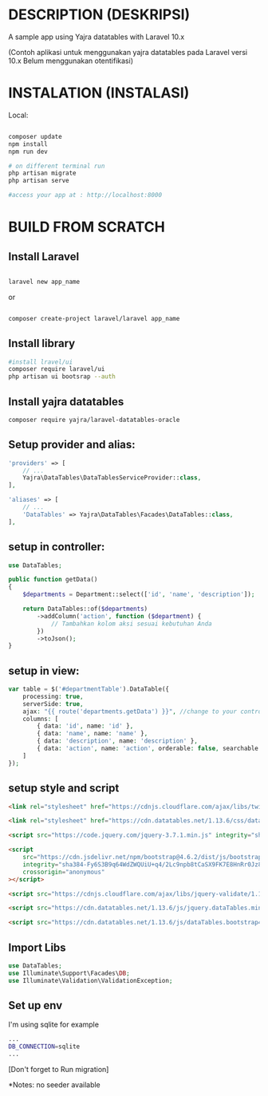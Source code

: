 # DESCRIPTION (DESKRIPSI)

A sample app using Yajra datatables with Laravel 10.x

(Contoh aplikasi untuk menggunakan yajra datatables pada Laravel versi 10.x 
Belum menggunakan otentifikasi)


# INSTALATION (INSTALASI)

Local:

```BASH

composer update
npm install
npm run dev

# on different terminal run
php artisan migrate
php artisan serve

#access your app at : http://localhost:8000
```

# BUILD FROM SCRATCH

## Install Laravel

```BASH

laravel new app_name

```

or

```BASH

composer create-project laravel/laravel app_name

```

## Install library

```BASH
#install lravel/ui
composer require laravel/ui
php artisan ui bootsrap --auth
```

## Install yajra datatables

```bash
composer require yajra/laravel-datatables-oracle
```

## Setup provider and alias:

```PHP
'providers' => [
    // ...
    Yajra\DataTables\DataTablesServiceProvider::class,
],

'aliases' => [
    // ...
    'DataTables' => Yajra\DataTables\Facades\DataTables::class,
],

```

## setup in controller:

```php
use DataTables;

public function getData()
{
    $departments = Department::select(['id', 'name', 'description']);

    return DataTables::of($departments)
        ->addColumn('action', function ($department) {
            // Tambahkan kolom aksi sesuai kebutuhan Anda
        })
        ->toJson();
}

```

## setup in view:

```php
var table = $('#departmentTable').DataTable({
    processing: true,
    serverSide: true,
    ajax: "{{ route('departments.getData') }}", //change to your controller route
    columns: [
        { data: 'id', name: 'id' },
        { data: 'name', name: 'name' },
        { data: 'description', name: 'description' },
        { data: 'action', name: 'action', orderable: false, searchable: false }
    ]
});

```

## setup style and script

```HTML
<link rel="stylesheet" href="https://cdnjs.cloudflare.com/ajax/libs/twitter-bootstrap/4.5.2/css/bootstrap.css">

<link rel="stylesheet" href="https://cdn.datatables.net/1.13.6/css/dataTables.bootstrap4.min.css">

<script src="https://code.jquery.com/jquery-3.7.1.min.js" integrity="sha256-/JqT3SQfawRcv/BIHPThkBvs0OEvtFFmqPF/lYI/Cxo=" crossorigin="anonymous"></script>
```

```html
<script
    src="https://cdn.jsdelivr.net/npm/bootstrap@4.6.2/dist/js/bootstrap.bundle.min.js"
    integrity="sha384-Fy6S3B9q64WdZWQUiU+q4/2Lc9npb8tCaSX9FK7E8HnRr0Jz8D6OP9dO5Vg3Q9ct"
    crossorigin="anonymous"
></script>

<script src="https://cdnjs.cloudflare.com/ajax/libs/jquery-validate/1.19.0/jquery.validate.js"></script>

<script src="https://cdn.datatables.net/1.13.6/js/jquery.dataTables.min.js"></script>

<script src="https://cdn.datatables.net/1.13.6/js/dataTables.bootstrap4.min.js"></script>
```

## Import Libs

```php
use DataTables;
use Illuminate\Support\Facades\DB;
use Illuminate\Validation\ValidationException;
```

## Set up env

I'm using sqlite for example
```BASH
...
DB_CONNECTION=sqlite
...
```

[Don't forget to Run migration]

*Notes: no seeder available

